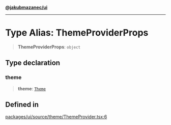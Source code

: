 [**@jakubmazanec/ui**](../README.md)

---

# Type Alias: ThemeProviderProps

> **ThemeProviderProps**: `object`

## Type declaration

### theme

> **theme**: [`Theme`](Theme.md)

## Defined in

[packages/ui/source/theme/ThemeProvider.tsx:6](https://github.com/jakubmazanec/tools/blob/a9765e3de8390a6e57bec51efaeb411fbd7881ab/packages/ui/source/theme/ThemeProvider.tsx#L6)
